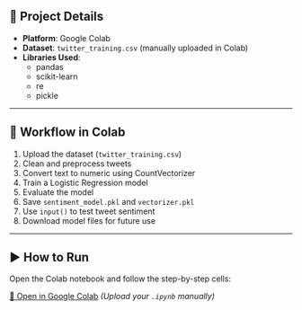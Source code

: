 
## 📌 Project Details

- **Platform**: Google Colab  
- **Dataset**: `twitter_training.csv` (manually uploaded in Colab)
- **Libraries Used**: 
  - pandas
  - scikit-learn
  - re
  - pickle

---

## 🔁 Workflow in Colab

1. Upload the dataset (`twitter_training.csv`)
2. Clean and preprocess tweets
3. Convert text to numeric using CountVectorizer
4. Train a Logistic Regression model
5. Evaluate the model
6. Save `sentiment_model.pkl` and `vectorizer.pkl`
7. Use `input()` to test tweet sentiment
8. Download model files for future use

---



## ▶️ How to Run

Open the Colab notebook and follow the step-by-step cells:

[🔗 Open in Google Colab](https://colab.research.google.com/) *(Upload your `.ipynb` manually)*

